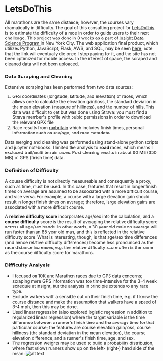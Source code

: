 # LetsDoThis
All marathons are the same distance; however, the courses vary dramatically in difficulty. The goal of this consulting project for <a href="https://www.letsdothis.com/">LetsDoThis</a> is to estimate the difficulty of a race in order to guide users to their next challenge. This project was done in 3 weeks as a part of <a href="https://www.insightdatascience.com">Insight Data Science Program </a> in New York City. The web application final product, which utilizes Python, JavaScript, Flask, AWS, and SQL, may be seen <a href="http://racedifficultyindex.com/">here</a>; note that the link will eventually die once I stop paying for it, and the site has not been optimized for mobile access. In the interest of space, the scraped and cleaned data will not been uploaded.

### Data Scraping and Cleaning
Extensive scraping has been performed from two data sources:
1. GPS coordinates (longitude, latitude, and elevation) of races, which allows one to calculate the elevation gain/loss, the standard deviation in the mean elevation (measure of hilliness), and the number of hills. This data was difficult to get but was done using Strava; you must find a Strava member's profile with pubic permissions in order to download the relevant GPX file.
2. Race results from <a href="https://www.runbritainrankings.com/">runbritain</a> which includes finish times, personal information such as sex/age, and race metadata.

Data merging and cleaning was performed using stand-alone python scripts and jupyter notebooks. I limited the analysis to **road** races, which means I excluded trail/multi terrain races. Post cleaning results in about 60 MB (350 MB) of GPS (finish time) data.

### Definition of Difficulty 
A course difficulty is not directly measureable and consequently a proxy, such as time, must be used. In this case, features that result in longer finish times on average are assumed to be associated with a more difficult course, and vice versa. For example, a course with a large elevation gain should result in longer finish times on average; therefore, large elevation gains are associated with a more difficult course.

A **relative difficulty score** incorporates age/sex into the calculation, and a **course difficulty** score is the result of averaging the relative difficulty score across all age/sex bands. In other words, a 30 year old male on average will run faster than an 85 year old man, and this is reflected in the relative difficulty score. What is interesting, though, is that age/sex time differences (and hence relative difficulty differences) become less pronounced as the race distance increases, e.g. the relative difficulty score often is the same as the course difficulty score for marathons. 

### Difficulty Analysis 
* I focused on 10K and Marathon races due to GPS data concerns; scraping more GPS information was too time-intensive for the 3-4 week schedule at Insight, but the analysis in principle extends to any race type.
* Exclude walkers with a sensible cut on their finish time, e.g. if I know the course distance and make the assumption that walkers have a speed of 3-4 mph, then this may be done.
* Used linear regression (also explored logistic regression in addition to regularized linear regression) where the target variable is the time difference between a runner's finish time and the average time for that particular course; the features are course elevation gain/loss, course hilliness (the standard deviation in the mean elevation), the course elevation difference, and a runner's finish time, age, and sex. 
* The regression weights may be used to build a probability distribution, where fast (slow) runners show up on the left- (right-) hand side of the mean:
![alt text](https://github.com/freddyox/letsdothis/tree/master/images/10k_dist.png)
